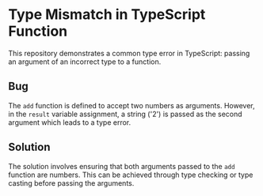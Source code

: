 # Type Mismatch in TypeScript Function
This repository demonstrates a common type error in TypeScript: passing an argument of an incorrect type to a function.

## Bug
The `add` function is defined to accept two numbers as arguments. However, in the `result` variable assignment, a string ('2') is passed as the second argument which leads to a type error.

## Solution
The solution involves ensuring that both arguments passed to the `add` function are numbers. This can be achieved through type checking or type casting before passing the arguments.